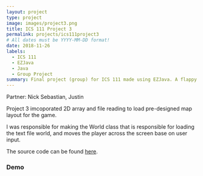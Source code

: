 ```yaml
---
layout: project
type: project
image: images/project3.png
title: ICS 111 Project 3
permalink: projects/ics111project3
# All dates must be YYYY-MM-DD format!
date: 2018-11-26
labels:
  - ICS 111
  - EZJava
  - Java
  - Group Project
summary: Final project (group) for ICS 111 made using EZJava. A flappy bird style mario universe themed game.
---
```

Partner: Nick Sebastian, Justin

Project 3 imcoporated 2D array and file reading to load pre-designed map layout for the game.

I was responsible for making the World class that is responsible for loading the text file world, and moves the player across the screen base on user input.

The source code can be found [here](https://github.com/JunM1ao/ICS-111-Project-3).

### Demo
<div class="ui embed" data-source="youtube" data-id="mLztFxiPXHQ">
</div>
